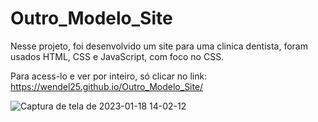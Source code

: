 # Outro_Modelo_Site

Nesse projeto, foi desenvolvido um site para uma clinica dentista, foram usados HTML, CSS e JavaScript, com foco no CSS.

Para acess-lo e ver por inteiro, só clicar no link:  https://wendel25.github.io/Outro_Modelo_Site/

![Captura de tela de 2023-01-18 14-02-12](https://user-images.githubusercontent.com/69828304/213246659-544af9c7-29cb-4ecc-a288-8f5cde7fe70f.png)
